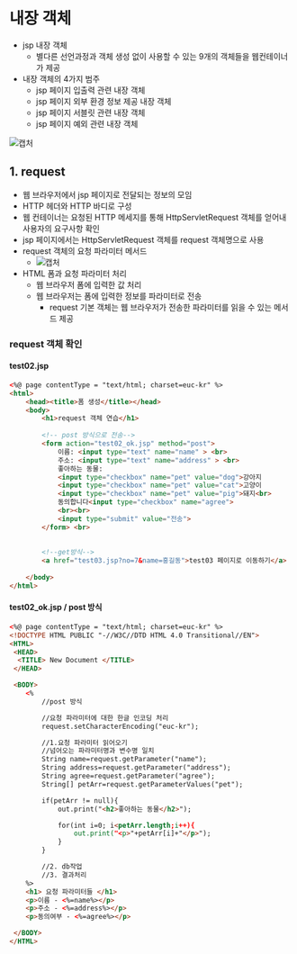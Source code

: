 # 내장 객체
- jsp 내장 객체
	- 별다른 선언과정과 객체 생성 없이 사용할 수 있는 9개의 객체들을 웹컨테이너가 제공
- 내장 객체의 4가지 범주
	- jsp 페이지 입출력 관련 내장 객체
	- jsp 페이지 외부 환경 정보 제공 내장 객체
	- jsp 페이지 서블릿 관련 내장 객체
	- jsp 페이지 예외 관련 내장 객체   

![캡처](https://user-images.githubusercontent.com/99188096/166202318-e0bf6159-5ce0-4fee-9bac-f4463752cc35.JPG)   

## 1. request
- 웹 브라우저에서 jsp 페이지로 전달되는 정보의 모임
- HTTP 헤더와 HTTP 바디로 구성
- 웹 컨테이너는 요청된 HTTP 메세지를 통해 HttpServletRequest 객체를 얻어내 사용자의 요구사항 확인
- jsp 페이지에서는 HttpServletRequest 객체를 request 객체명으로 사용   
- request 객체의 요청 파라미터 메서드   
	- ![캡처](https://user-images.githubusercontent.com/99188096/166202554-5294a711-50e6-4268-a088-26b9b86bd12b.JPG)   
- HTML 폼과 요청 파라미터 처리
	- 웹 브라우저 폼에 입력한 값 처리
	- 웹 브라우저는 폼에 입력한 정보를 파라미터로 전송
		- request 기본 객체는 웹 브라우저가 전송한 파라미터를 읽을 수 있는 메서드 제공   

### request 객체 확인
#### test02.jsp
```html
<%@ page contentType = "text/html; charset=euc-kr" %>
<html>
	<head><title>폼 생성</title></head>
	<body>
		<h1>request 객체 연습</h1> 
		
		<!-- post 방식으로 전송-->
		<form action="test02_ok.jsp" method="post">
			이름: <input type="text" name="name" > <br>
			주소: <input type="text" name="address" > <br>
			좋아하는 동물:
			<input type="checkbox" name="pet" value="dog">강아지
			<input type="checkbox" name="pet" value="cat">고양이
			<input type="checkbox" name="pet" value="pig">돼지<br>
			동의합니다<input type="checkbox" name="agree">
			<br><br>
			<input type="submit" value="전송">
		</form> <br>
		
		
		<!--get방식-->
		<a href="test03.jsp?no=7&name=홍길동">test03 페이지로 이동하기</a>
		
	</body>
</html>

```

#### test02_ok.jsp / post 방식
```html
<%@ page contentType = "text/html; charset=euc-kr" %>
<!DOCTYPE HTML PUBLIC "-//W3C//DTD HTML 4.0 Transitional//EN">
<HTML>
 <HEAD>
  <TITLE> New Document </TITLE>
 </HEAD>

 <BODY>
	<%
		//post 방식

		//요청 파라미터에 대한 한글 인코딩 처리
		request.setCharacterEncoding("euc-kr");

		//1.요청 파라미터 읽어오기
	   	//넘어오는 파라미터명과 변수명 일치
		String name=request.getParameter("name");
		String address=request.getParameter("address");
		String agree=request.getParameter("agree");
		String[] petArr=request.getParameterValues("pet");

		if(petArr != null){
			out.print("<h2>좋아하는 동물</h2>");

			for(int i=0; i<petArr.length;i++){
				out.print("<p>"+petArr[i]+"</p>");
			}
		}

		//2. db작업
		//3. 결과처리
	%>
	<h1> 요청 파라미터들 </h1>
	<p>이름 - <%=name%></p>
	<p>주소 - <%=address%></p>
	<p>동의여부 - <%=agree%></p>

 </BODY>
</HTML>

```
